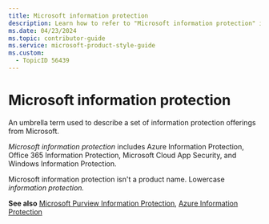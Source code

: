 ```yaml
---
title: Microsoft information protection
description: Learn how to refer to "Microsoft information protection" in your content.
ms.date: 04/23/2024
ms.topic: contributor-guide
ms.service: microsoft-product-style-guide
ms.custom:
  - TopicID 56439
---
```



# Microsoft information protection

An umbrella term used to describe a set of information protection offerings from Microsoft. 

*Microsoft information protection* includes Azure Information Protection, Office 365 Information Protection, Microsoft Cloud App Security, and Windows Information Protection. 

Microsoft information protection isn't a product name. Lowercase *information protection.*

**See also** [Microsoft Purview Information Protection](~/a_z_names_terms/m/microsoft-purview/microsoft-purview-information-protection.md), [Azure Information Protection](~/a_z_names_terms/a/azure-information-protection.md)

